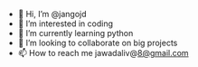 - 👋 Hi, I’m @jangojd
- 👀 I’m interested in coding
- 🌱 I’m currently learning python
- 💞️ I’m looking to collaborate on big projects
- 📫 How to reach me  jawadaliv@8@gmail.com

<!---
jangojd/jangojd is a ✨ special ✨ repository because its `README.md` (this file) appears on your GitHub profile.
You can click the Preview link to take a look at your changes.
--->
